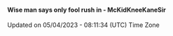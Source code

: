 #### Wise man says only fool rush in - McKidKneeKaneSir
Updated on 05/04/2023 - 08:11:34 (UTC) Time Zone
